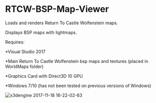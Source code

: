 # RTCW-BSP-Map-Viewer
Loads and renders Return To Castle Wolfenstein maps.

Displays BSP maps with lightmaps.

Requires:

  *Visual Studio 2017
  
  *Main Return To Castle Wolfenstein bsp maps and textures (placed in WorldMaps folder)
  
  *Graphics Card with Direct3D 10 GPU
  
  *Windows 7/10 (has not been tested on previous versions of Windows)
  
![x3dengine 2017-11-18 16-22-02-63](https://user-images.githubusercontent.com/26845476/32984915-7b18070a-cc7d-11e7-89f8-f04fa4198ca7.png)
